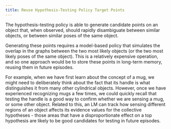 ```yaml
---
title: Reuse Hypothesis-Testing Policy Target Points
---
```


The hypothesis-testing policy is able to generate candidate points on an object that, when observed, should rapidly disambiguate between similar objects, or between similar poses of the same object.

Generating these points requires a model-based policy that simulates the overlap in the graphs between the two most likely objects (or the two most likely poses of the same object). This is a relatively expensive operation, and so one approach would be to store these points in long-term memory, reusing them in future episodes.

For example, when we have first learn about the concept of a mug, we might need to deliberately think about the fact that its handle is what distinguishes it from many other cylindrical objects. However, once we have experienced recognizing mugs a few times, we could quickly recall that testing the handle is a good way to confirm whether we are sensing a mug, or some other object. Related to this, an LM can track how sensing different regions of an object affects its evidence values for the collective hypotheses - those areas that have a disproportionate effect on a top hypothesis are likely to be good candidates for testing in future episodes.